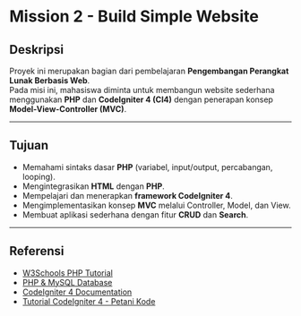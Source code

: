 # Mission 2 - Build Simple Website

## Deskripsi
Proyek ini merupakan bagian dari pembelajaran **Pengembangan Perangkat Lunak Berbasis Web**.  
Pada misi ini, mahasiswa diminta untuk membangun website sederhana menggunakan **PHP** dan **CodeIgniter 4 (CI4)** dengan penerapan konsep **Model-View-Controller (MVC)**.

---

## Tujuan
- Memahami sintaks dasar **PHP** (variabel, input/output, percabangan, looping).
- Mengintegrasikan **HTML** dengan **PHP**.
- Mempelajari dan menerapkan **framework CodeIgniter 4**.
- Mengimplementasikan konsep **MVC** melalui Controller, Model, dan View.
- Membuat aplikasi sederhana dengan fitur **CRUD** dan **Search**.

---

## Referensi
- [W3Schools PHP Tutorial](https://www.w3schools.com/php/)  
- [PHP & MySQL Database](https://www.w3schools.com/php/php_mysql_intro.asp)  
- [CodeIgniter 4 Documentation](https://codeigniter.com/user_guide/intro/index.html)  
- [Tutorial CodeIgniter 4 - Petani Kode](https://www.petanikode.com/codeigniter4-mvc/)  